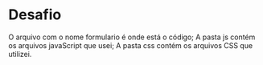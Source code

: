 # Desafio
O arquivo com o nome formulario é onde está o código;
A pasta js contém os arquivos javaScript que usei;
A pasta css contém os arquivos CSS que utilizei.
